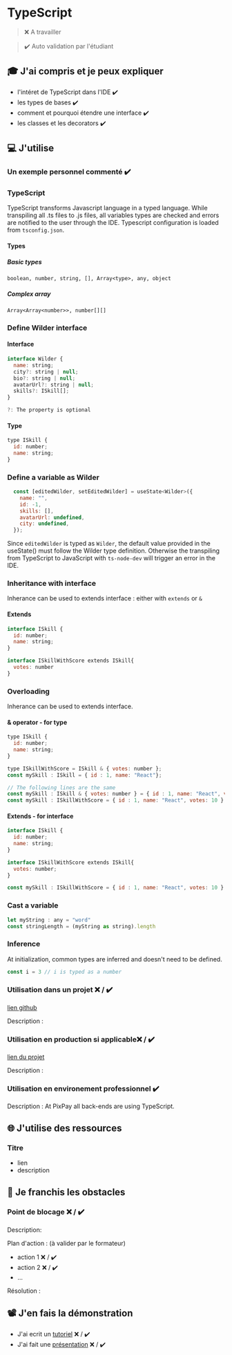 # TypeScript

> ❌ A travailler

> ✔️ Auto validation par l'étudiant

## 🎓 J'ai compris et je peux expliquer

- l'intéret de TypeScript dans l'IDE ✔️
- les types de bases ✔️
- comment et pourquoi étendre une interface ✔️
- les classes et les decorators ✔️

## 💻 J'utilise

### Un exemple personnel commenté ✔️

### TypeScript
TypeScript transforms Javascript language in a typed language. While transpiling all .ts files to .js files, all variables types are checked and errors are notified to the user through the IDE. Typescript configuration is loaded from ``tsconfig.json``.

#### Types
##### Basic types
```
boolean, number, string, [], Array<type>, any, object
```
##### Complex array
```
Array<Array<number>>, number[][]
```


### Define Wilder interface

#### Interface
```javascript
interface Wilder {
  name: string;
  city?: string | null;
  bio?: string | null;
  avatarUrl?: string | null;
  skills?: ISkill[];
}

?: The property is optional
```

#### Type
```javascript
type ISkill {
  id: number;
  name: string;
}
```

### Define a variable as Wilder
```javascript
  const [editedWilder, setEditedWilder] = useState<Wilder>({
    name: "",
    id: -1,
    skills: [],
    avatarUrl: undefined,
    city: undefined,
  });
```
Since ``editedWilder`` is typed as ``Wilder``, the default value provided in the useState() must follow the Wilder type definition. Otherwise the transpiling from TypeScript to JavaScript with ``ts-node-dev`` will trigger an error in the IDE.

### Inheritance with interface
Inherance can be used to extends interface : either with ``extends`` or ``&``

#### Extends
```javascript
interface ISkill {
  id: number;
  name: string;
}

interface ISkillWithScore extends ISkill{
  votes: number
}
```

### Overloading
Inherance can be used to extends interface.

#### & operator - for type
```javascript
type ISkill {
  id: number;
  name: string;
}

type ISkillWithScore = ISkill & { votes: number };
const mySkill : ISkill = { id : 1, name: "React"};

// The following lines are the same
const mySkill : ISkill & { votes: number } = { id : 1, name: "React", votes: 10 };
const mySkill : ISkillWithScore = { id : 1, name: "React", votes: 10 };

```

#### Extends - for interface
```javascript
interface ISkill {
  id: number;
  name: string;
}

interface ISkillWithScore extends ISkill{
  votes: number;
}

const mySkill : ISkillWithScore = { id : 1, name: "React", votes: 10 };
```

### Cast a variable 
```javascript
let myString : any = "word"
const stringLength = (myString as string).length
```

### Inference
At initialization, common types are inferred and doesn't need to be defined.
```javascript
const i = 3 // i is typed as a number
```

### Utilisation dans un projet ❌ / ✔️

[lien github](...)

Description :

### Utilisation en production si applicable❌ / ✔️

[lien du projet](...)

Description :

### Utilisation en environement professionnel ✔️

Description : At PixPay all back-ends are using TypeScript.

## 🌐 J'utilise des ressources

### Titre

- lien
- description

## 🚧 Je franchis les obstacles

### Point de blocage ❌ / ✔️

Description:

Plan d'action : (à valider par le formateur)

- action 1 ❌ / ✔️
- action 2 ❌ / ✔️
- ...

Résolution :

## 📽️ J'en fais la démonstration

- J'ai ecrit un [tutoriel](...) ❌ / ✔️
- J'ai fait une [présentation](...) ❌ / ✔️

